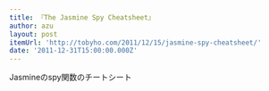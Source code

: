 ```yaml
---
title: 『The Jasmine Spy Cheatsheet』
author: azu
layout: post
itemUrl: 'http://tobyho.com/2011/12/15/jasmine-spy-cheatsheet/'
date: '2011-12-31T15:00:00.000Z'
---
```

Jasmineのspy関数のチートシート
